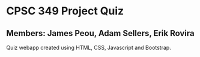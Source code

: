 # CPSC 349 Project Quiz 
## Members: James Peou, Adam Sellers, Erik Rovira

Quiz webapp created using HTML, CSS, Javascript and Bootstrap.

